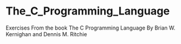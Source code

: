 # The_C_Programming_Language
Exercises From the book The C Programming Language By Brian W. Kernighan and Dennis M. Ritchie
